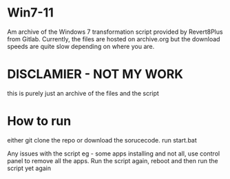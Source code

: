 # Win7-11
Am archive of the Windows 7 transformation script provided by Revert8Plus from Gitlab. Currently, the files are hosted on archive.org but the download speeds are quite slow depending on where you are.


# DISCLAMIER - NOT MY WORK 
this is purely just an archive of the files and the script 

# How to run 

either git clone the repo or download the sorucecode. run start.bat 

Any issues with the script eg - some apps installing and not all, use control panel to remove all the apps. Run the script again, reboot and then run the script yet again
